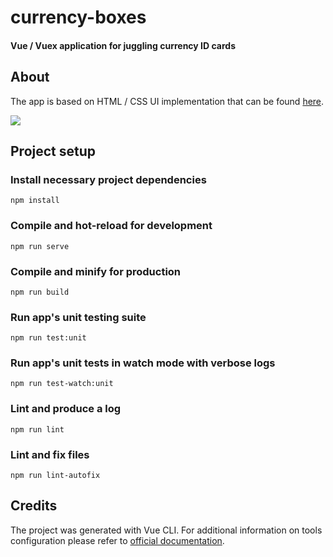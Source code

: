 # currency-boxes
#### Vue / Vuex application for juggling currency ID cards

## About
The app is based on HTML / CSS UI implementation that can be found [here](https://codepen.io/loenko/pen/XWraprb).

![](https://screenshot.codepen.io/824782.XWraprb.4556ae12-174a-4e85-9c35-295c2bc2ba8d.png)

## Project setup
### Install necessary project dependencies
```
npm install
```

### Compile and hot-reload for development
```
npm run serve
```

### Compile and minify for production
```
npm run build
```

### Run app's unit testing suite
```
npm run test:unit
```

### Run app's unit tests in watch mode with verbose logs
```
npm run test-watch:unit
```

### Lint and produce a log
```
npm run lint
```

### Lint and fix files
```
npm run lint-autofix
```

## Credits
The project was generated with Vue CLI. For additional information on tools configuration please refer to [official documentation](https://cli.vuejs.org/).
